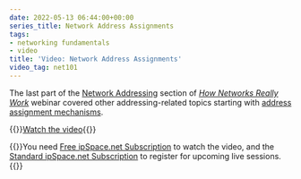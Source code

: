 ```yaml
---
date: 2022-05-13 06:44:00+00:00
series_title: Network Address Assignments
tags:
- networking fundamentals
- video
title: 'Video: Network Address Assignments'
video_tag: net101
---
```

The last part of the [Network Addressing](https://my.ipspace.net/bin/list?id=Net101#ADDR) section of _[How Networks Really Work](https://www.ipspace.net/How_Networks_Really_Work)_ webinar covered other addressing-related topics starting with [address assignment mechanisms](https://my.ipspace.net/bin/get/Net101/NA4.1%20-%20Address%20Assignments.mp4?doccode=Net101).

{{<jump>}}[Watch the video](https://my.ipspace.net/bin/get/Net101/NA4.1%20-%20Address%20Assignments.mp4?doccode=Net101){{</jump>}}

{{<note free>}}You need [Free ipSpace.net Subscription](https://www.ipspace.net/Subscription/Free) to watch the video, and the [Standard ipSpace.net Subscription](https://www.ipspace.net/Subscription/) to register for upcoming live sessions.{{</note>}}
